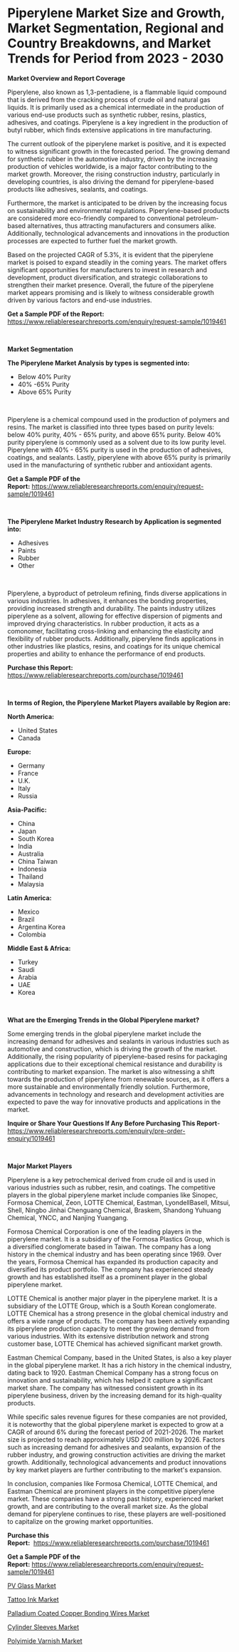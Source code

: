 <p><h1>Piperylene Market Size and Growth, Market Segmentation, Regional and Country Breakdowns, and Market Trends for Period from 2023 -  2030</h1></p><p><strong>Market Overview and Report Coverage</strong></p>
<p><p>Piperylene, also known as 1,3-pentadiene, is a flammable liquid compound that is derived from the cracking process of crude oil and natural gas liquids. It is primarily used as a chemical intermediate in the production of various end-use products such as synthetic rubber, resins, plastics, adhesives, and coatings. Piperylene is a key ingredient in the production of butyl rubber, which finds extensive applications in tire manufacturing.</p><p>The current outlook of the piperylene market is positive, and it is expected to witness significant growth in the forecasted period. The growing demand for synthetic rubber in the automotive industry, driven by the increasing production of vehicles worldwide, is a major factor contributing to the market growth. Moreover, the rising construction industry, particularly in developing countries, is also driving the demand for piperylene-based products like adhesives, sealants, and coatings.</p><p>Furthermore, the market is anticipated to be driven by the increasing focus on sustainability and environmental regulations. Piperylene-based products are considered more eco-friendly compared to conventional petroleum-based alternatives, thus attracting manufacturers and consumers alike. Additionally, technological advancements and innovations in the production processes are expected to further fuel the market growth.</p><p>Based on the projected CAGR of 5.3%, it is evident that the piperylene market is poised to expand steadily in the coming years. The market offers significant opportunities for manufacturers to invest in research and development, product diversification, and strategic collaborations to strengthen their market presence. Overall, the future of the piperylene market appears promising and is likely to witness considerable growth driven by various factors and end-use industries.</p></p>
<p><strong>Get a Sample PDF of the Report:</strong> <a href="https://www.reliableresearchreports.com/enquiry/request-sample/1019461">https://www.reliableresearchreports.com/enquiry/request-sample/1019461</a></p>
<p>&nbsp;</p>
<p><strong>Market Segmentation</strong></p>
<p><strong>The Piperylene Market Analysis by types is segmented into:</strong></p>
<p><ul><li>Below 40% Purity</li><li>40% -65% Purity</li><li>Above 65% Purity</li></ul></p>
<p>&nbsp;</p>
<p><p>Piperylene is a chemical compound used in the production of polymers and resins. The market is classified into three types based on purity levels: below 40% purity, 40% - 65% purity, and above 65% purity. Below 40% purity piperylene is commonly used as a solvent due to its low purity level. Piperylene with 40% - 65% purity is used in the production of adhesives, coatings, and sealants. Lastly, piperylene with above 65% purity is primarily used in the manufacturing of synthetic rubber and antioxidant agents.</p></p>
<p><strong>Get a Sample PDF of the Report:</strong>&nbsp;<a href="https://www.reliableresearchreports.com/enquiry/request-sample/1019461">https://www.reliableresearchreports.com/enquiry/request-sample/1019461</a></p>
<p>&nbsp;</p>
<p><strong>The Piperylene Market Industry Research by Application is segmented into:</strong></p>
<p><ul><li>Adhesives</li><li>Paints</li><li>Rubber</li><li>Other</li></ul></p>
<p>&nbsp;</p>
<p><p>Piperylene, a byproduct of petroleum refining, finds diverse applications in various industries. In adhesives, it enhances the bonding properties, providing increased strength and durability. The paints industry utilizes piperylene as a solvent, allowing for effective dispersion of pigments and improved drying characteristics. In rubber production, it acts as a comonomer, facilitating cross-linking and enhancing the elasticity and flexibility of rubber products. Additionally, piperylene finds applications in other industries like plastics, resins, and coatings for its unique chemical properties and ability to enhance the performance of end products.</p></p>
<p><strong>Purchase this Report:</strong>&nbsp; <a href="https://www.reliableresearchreports.com/purchase/1019461">https://www.reliableresearchreports.com/purchase/1019461</a></p>
<p>&nbsp;</p>
<p><strong>In terms of Region, the Piperylene Market Players available by Region are:</strong></p>
<p>
    <p> <strong> North America: </strong>
        <ul>
            <li>United States</li>
            <li>Canada</li>
        </ul>
        </p> 
    <p> <strong> Europe: </strong>
        <ul>
            <li>Germany</li>
            <li>France</li>
            <li>U.K.</li>
            <li>Italy</li>
            <li>Russia</li>
        </ul>
        </p> 
    <p> <strong> Asia-Pacific: </strong>
        <ul>
            <li>China</li>
            <li>Japan</li>
            <li>South Korea</li>
            <li>India</li>
            <li>Australia</li>
            <li>China Taiwan</li>
            <li>Indonesia</li>
            <li>Thailand</li>
            <li>Malaysia</li>
        </ul>
        </p> 
    <p> <strong> Latin America: </strong>
        <ul>
            <li>Mexico</li>
            <li>Brazil</li>
            <li>Argentina Korea</li>
            <li>Colombia</li>
        </ul>
        </p> 
    <p> <strong> Middle East & Africa: </strong>
        <ul>
            <li>Turkey</li>
            <li>Saudi</li>
            <li>Arabia</li>
            <li>UAE</li>
            <li>Korea</li>
        </ul>
    </p>
    </p>
<p>&nbsp;</p>
<p><strong>What are the Emerging Trends in the Global Piperylene market?</strong></p>
<p><p>Some emerging trends in the global piperylene market include the increasing demand for adhesives and sealants in various industries such as automotive and construction, which is driving the growth of the market. Additionally, the rising popularity of piperylene-based resins for packaging applications due to their exceptional chemical resistance and durability is contributing to market expansion. The market is also witnessing a shift towards the production of piperylene from renewable sources, as it offers a more sustainable and environmentally friendly solution. Furthermore, advancements in technology and research and development activities are expected to pave the way for innovative products and applications in the market.</p></p>
<p><strong>Inquire or Share Your Questions If Any Before Purchasing This Report</strong>- <a href="https://www.reliableresearchreports.com/enquiry/pre-order-enquiry/1019461">https://www.reliableresearchreports.com/enquiry/pre-order-enquiry/1019461</a></p>
<p>&nbsp;</p>
<p><strong>Major Market Players</strong></p>
<p><p>Piperylene is a key petrochemical derived from crude oil and is used in various industries such as rubber, resin, and coatings. The competitive players in the global piperylene market include companies like Sinopec, Formosa Chemical, Zeon, LOTTE Chemical, Eastman, LyondellBasell, Mitsui, Shell, Ningbo Jinhai Chenguang Chemical, Braskem, Shandong Yuhuang Chemical, YNCC, and Nanjing Yuangang.</p><p>Formosa Chemical Corporation is one of the leading players in the piperylene market. It is a subsidiary of the Formosa Plastics Group, which is a diversified conglomerate based in Taiwan. The company has a long history in the chemical industry and has been operating since 1969. Over the years, Formosa Chemical has expanded its production capacity and diversified its product portfolio. The company has experienced steady growth and has established itself as a prominent player in the global piperylene market.</p><p>LOTTE Chemical is another major player in the piperylene market. It is a subsidiary of the LOTTE Group, which is a South Korean conglomerate. LOTTE Chemical has a strong presence in the global chemical industry and offers a wide range of products. The company has been actively expanding its piperylene production capacity to meet the growing demand from various industries. With its extensive distribution network and strong customer base, LOTTE Chemical has achieved significant market growth.</p><p>Eastman Chemical Company, based in the United States, is also a key player in the global piperylene market. It has a rich history in the chemical industry, dating back to 1920. Eastman Chemical Company has a strong focus on innovation and sustainability, which has helped it capture a significant market share. The company has witnessed consistent growth in its piperylene business, driven by the increasing demand for its high-quality products.</p><p>While specific sales revenue figures for these companies are not provided, it is noteworthy that the global piperylene market is expected to grow at a CAGR of around 6% during the forecast period of 2021-2026. The market size is projected to reach approximately USD 200 million by 2026. Factors such as increasing demand for adhesives and sealants, expansion of the rubber industry, and growing construction activities are driving the market growth. Additionally, technological advancements and product innovations by key market players are further contributing to the market's expansion.</p><p>In conclusion, companies like Formosa Chemical, LOTTE Chemical, and Eastman Chemical are prominent players in the competitive piperylene market. These companies have a strong past history, experienced market growth, and are contributing to the overall market size. As the global demand for piperylene continues to rise, these players are well-positioned to capitalize on the growing market opportunities.</p></p>
<p><strong>Purchase this Report:</strong>&nbsp;&nbsp;<a href="https://www.reliableresearchreports.com/purchase/1019461">https://www.reliableresearchreports.com/purchase/1019461</a></p>
<p></p>
<p><strong>Get a Sample PDF of the Report:</strong>&nbsp;<a href="https://www.reliableresearchreports.com/enquiry/request-sample/1019461">https://www.reliableresearchreports.com/enquiry/request-sample/1019461</a></p>
<p><p><a href="https://github.com/aasishrp01/Market-Research-Report-List-1/blob/main/pv-glass-market.md">PV Glass Market</a></p><p><a href="https://github.com/Paul14Anderson63/Market-Research-Report-List-1/blob/main/tattoo-ink-market.md">Tattoo Ink Market</a></p><p><a href="https://github.com/aashishrp02/Market-Research-Report-List-1/blob/main/palladium-coated-copper-bonding-wires-market.md">Palladium Coated Copper Bonding Wires Market</a></p><p><a href="https://github.com/dringals/Market-Research-Report-List-1/blob/main/cylinder-sleeves-market.md">Cylinder Sleeves Market</a></p><p><a href="https://github.com/tamvrosiya/Market-Research-Report-List-1/blob/main/polyimide-varnish-market.md">Polyimide Varnish Market</a></p></p>